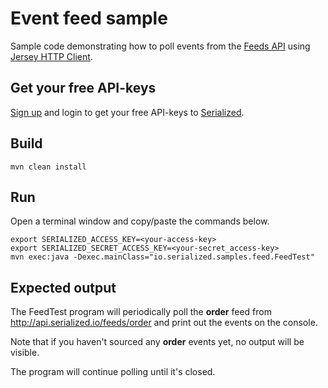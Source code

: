 # Event feed sample

Sample code demonstrating how to poll events from the [Feeds API](https://docs.serialized.io/api-reference/apis/feeds)
using [Jersey HTTP Client](https://jersey.github.io/documentation/latest/client.html).

## Get your free API-keys

[Sign up](https://serialized.io/) and login to get your free API-keys to [Serialized](https://serialized.io).

## Build

```
mvn clean install
```
  
## Run

Open a terminal window and copy/paste the commands below.

```
export SERIALIZED_ACCESS_KEY=<your-access-key>
export SERIALIZED_SECRET_ACCESS_KEY=<your-secret_access-key>
mvn exec:java -Dexec.mainClass="io.serialized.samples.feed.FeedTest"
```

## Expected output

The FeedTest program will periodically poll the **order** feed from http://api.serialized.io/feeds/order and print out
the events on the console.

Note that if you haven't sourced any **order** events yet, no output will be visible.

The program will continue polling until it's closed.